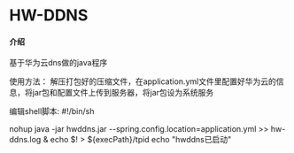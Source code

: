 # HW-DDNS

#### 介绍

基于华为云dns做的java程序

使用方法：
解压打包好的压缩文件，在application.yml文件里配置好华为云的信息，将jar包和配置文件上传到服务器，将jar包设为系统服务

编辑shell脚本:
#!/bin/sh

nohup java -jar hwddns.jar --spring.config.location=application.yml  >> hw-ddns.log &
echo $! > ${execPath}/tpid
echo "hwddns已启动"
